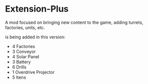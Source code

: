 # Extension-Plus
A mod focused on bringing new content to the game, adding turrets, factories, units, etc.


is being added in this version:

- 4 Factories
- 3 Conveyor
- 4 Solar Panel
- 3 Battery
- 6 Drills
- 1 Overdrive Projector
- 5 Itens


